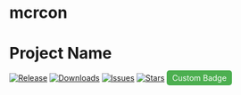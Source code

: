 # mcrcon
# Project Name

[![Release](https://img.shields.io/badge/Release-v1.0.0-blue)](https://github.com/666445/mcrcon/releases)
[![Downloads](https://img.shields.io/badge/Downloads-0-green)](https://github.com/666445/mcrcon/releases/tag/v1.0.0)
[![Issues](https://img.shields.io/badge/Issues-0%20open-yellow)](https://github.com/666445/mcrcon/issues)
[![Stars](https://img.shields.io/github/stars/666445/mcrcon.svg?style=social)](https://github.com/666445/mcrcon/stargazers)
<span style="background-color: #4CAF50; color: white; padding: 5px 10px; border-radius: 5px;">Custom Badge</span>
